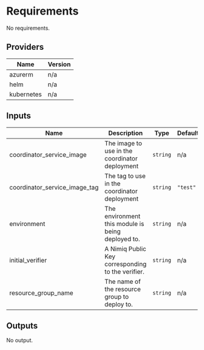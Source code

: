 # Requirements

No requirements.

## Providers

| Name | Version |
|------|---------|
| azurerm | n/a |
| helm | n/a |
| kubernetes | n/a |

## Inputs

| Name | Description | Type | Default | Required |
|------|-------------|------|---------|:--------:|
| coordinator\_service\_image | The image to use in the coordinator deployment | `string` | n/a | yes |
| coordinator\_service\_image\_tag | The tag to use in the coordinator deployment | `string` | `"test"` | no |
| environment | The environment this module is being deployed to. | `string` | n/a | yes |
| initial\_verifier | A Nimiq Public Key corresponding to the verifier. | `string` | n/a | yes |
| resource\_group\_name | The name of the resource group to deploy to. | `string` | n/a | yes |

## Outputs

No output.